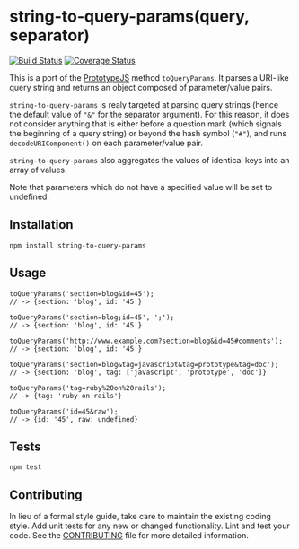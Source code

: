 string-to-query-params(query, separator)
========================================

[![Build Status](https://travis-ci.org/ramumb/string-to-query-params.svg?branch=master)](https://travis-ci.org/ramumb/string-to-query-params)
[![Coverage Status](https://coveralls.io/repos/github/ramumb/string-to-query-params/badge.svg?branch=master)](https://coveralls.io/github/ramumb/string-to-query-params?branch=master)

This is a port of the [PrototypeJS](http://prototypejs.org/) method `toQueryParams`.
It parses a URI-like query string and returns an object composed of parameter/value pairs.

`string-to-query-params` is realy targeted at parsing query strings (hence the
default value of `"&"` for the separator argument).  For this reason, it does not
consider anything that is either before a question mark (which signals the
beginning of a query string) or beyond the hash symbol (`"#"`), and runs
`decodeURIComponent()` on each parameter/value pair.

`string-to-query-params` also aggregates the values of identical keys into an
array of values.

Note that parameters which do not have a specified value will be set to undefined.

## Installation

  `npm install string-to-query-params`

## Usage

    toQueryParams('section=blog&id=45');
    // -> {section: 'blog', id: '45'}
    
    toQueryParams('section=blog;id=45', ';');
    // -> {section: 'blog', id: '45'}
    
    toQueryParams('http://www.example.com?section=blog&id=45#comments');
    // -> {section: 'blog', id: '45'}
    
    toQueryParams('section=blog&tag=javascript&tag=prototype&tag=doc');
    // -> {section: 'blog', tag: ['javascript', 'prototype', 'doc']}
    
    toQueryParams('tag=ruby%20on%20rails');
    // -> {tag: 'ruby on rails'}
    
    toQueryParams('id=45&raw');
    // -> {id: '45', raw: undefined}

## Tests

  `npm test`

## Contributing

In lieu of a formal style guide, take care to maintain the existing coding
style. Add unit tests for any new or changed functionality. Lint and test your
code.  See the [CONTRIBUTING](CONTRIBUTING.md) file for more detailed information.
